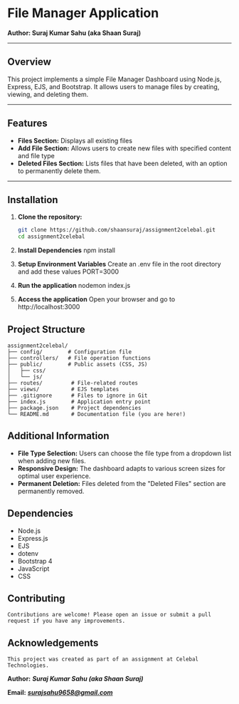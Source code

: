 # File Manager Application

**Author: Suraj Kumar Sahu (aka Shaan Suraj)**

---

## Overview

This project implements a simple File Manager Dashboard using Node.js, Express, EJS, and Bootstrap. It allows users to manage files by creating, viewing, and deleting them.

---

## Features

- **Files Section:** Displays all existing files 
- **Add File Section:** Allows users to create new files with specified content and file type
- **Deleted Files Section:** Lists files that have been deleted, with an option to permanently delete them.

---

## Installation

1. **Clone the repository:**
   ```bash
   git clone https://github.com/shaansuraj/assignment2celebal.git
   cd assignment2celebal
2. **Install Dependencies**
    npm install

3. **Setup Environment Variables**
    Create an .env file in the root directory and add these values
    PORT=3000

4. **Run the application**
    nodemon index.js


5. **Access the application**
    Open your browser and go to http://localhost:3000


## Project Structure
```
assignment2celebal/
├── config/        # Configuration file
├── controllers/   # File operation functions
├── public/        # Public assets (CSS, JS)
│   ├── css/
│   └── js/
├── routes/         # File-related routes
├── views/          # EJS templates
├── .gitignore      # Files to ignore in Git
├── index.js        # Application entry point
├── package.json    # Project dependencies
└── README.md       # Documentation file (you are here!)
```



## Additional Information
- **File Type Selection:** Users can choose the file type from a dropdown list when adding new files.
- **Responsive Design:** The dashboard adapts to various screen sizes for optimal user experience.
- **Permanent Deletion:** Files deleted from the "Deleted Files" section are permanently removed.

## Dependencies
- Node.js
- Express.js
- EJS
- dotenv
- Bootstrap 4
- JavaScript
- CSS

## Contributing
    Contributions are welcome! Please open an issue or submit a pull request if you have any improvements.

## Acknowledgements
    This project was created as part of an assignment at Celebal Technologies.

**Author:** ***Suraj Kumar Sahu (aka Shaan Suraj)***

**Email:** ***surajsahu9658@gmail.com***